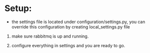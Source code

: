 # Setup:

* the settings file is located under configuration/settings.py, you can override this configuration by creating
local_settings.py file

1. make sure rabbitmq is up and running.

2. configure everything in settings and you are ready to go.